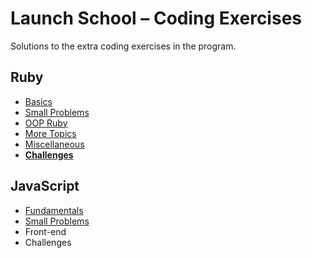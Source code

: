 # Launch School – Coding Exercises

Solutions to the extra coding exercises in the program.

## Ruby

-   [Basics](/ruby/basics/README.md)
-   [Small Problems](/ruby/small-problems/README.md)
-   [OOP Ruby](/ruby/oop/README.md)
-   [More Topics](/ruby/more-topics/README.md)
-   [Miscellaneous](/ruby/misc/README.md)
-   [**Challenges**](/ruby/challenges/README.md)

## JavaScript

-   [Fundamentals](/javascript/fundamentals/README.md)
-   [Small Problems](/javascript/small_problems/README.md)
-   Front-end
-   Challenges
